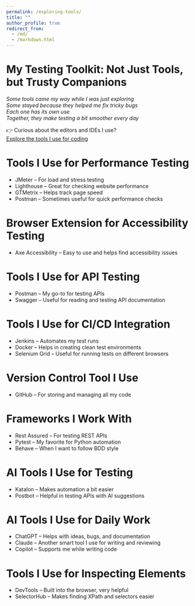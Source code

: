 ```yaml
---
permalink: /exploring-tools/
title: ""
author_profile: true
redirect_from: 
  - /md/
  - /markdown.html
---
```


# My Testing Toolkit: Not Just Tools, but Trusty Companions

*Some tools came my way while I was just exploring  
Some stayed because they helped me fix tricky bugs  
Each one has its own use  
Together, they make testing a bit smoother every day*

👉 Curious about the editors and IDEs I use?  
[Explore the tools I use for coding](/exploring-tools/coding-tools)

# Tools I Use for Performance Testing  
- JMeter – For load and stress testing  
- Lighthouse – Great for checking website performance  
- GTMetrix – Helps track page speed  
- Postman – Sometimes useful for quick performance checks  

# Browser Extension for Accessibility Testing  
- Axe Accessibility – Easy to use and helps find accessibility issues  

# Tools I Use for API Testing  
- Postman – My go-to for testing APIs  
- Swagger – Useful for reading and testing API documentation  

# Tools I Use for CI/CD Integration  
- Jenkins – Automates my test runs  
- Docker – Helps in creating clean test environments  
- Selenium Grid – Useful for running tests on different browsers  

# Version Control Tool I Use  
- GitHub – For storing and managing all my code  

# Frameworks I Work With  
- Rest Assured – For testing REST APIs  
- Pytest – My favorite for Python automation  
- Behave – When I want to follow BDD style  

# AI Tools I Use for Testing  
- Katalon – Makes automation a bit easier  
- Postbot – Helpful in testing APIs with AI suggestions  

# AI Tools I Use for Daily Work  
- ChatGPT – Helps with ideas, bugs, and documentation  
- Claude – Another smart tool I use for writing and reviewing  
- Copilot – Supports me while writing code  

# Tools I Use for Inspecting Elements  
- DevTools – Built into the browser, very helpful  
- SelectorHub – Makes finding XPath and selectors easier  
